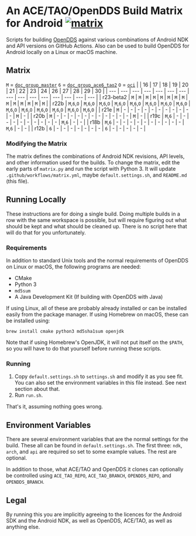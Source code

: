 # An ACE/TAO/OpenDDS Build Matrix for Android  [![matrix](https://github.com/iguessthislldo/OpenDDS-Android/workflows/matrix/badge.svg)](https://github.com/iguessthislldo/OpenDDS-Android/actions?query=workflow%3Amatrix)

Scripts for building [OpenDDS](https://github.com/objectcomputing/OpenDDS)
against various combinations of Android NDK and API versions on GitHub Actions.
Also can be used to build OpenDDS for Android locally on a Linux or macOS
machine.

## Matrix

<!-- BEGIN MATRIX -->
<!-- This part is generated by matrix.py -->
`M` = [`doc_group_master`](https://github.com/DOCGroup/ACE_TAO)
`6` = [`doc_group_ace6_tao2`](https://github.com/DOCGroup/ACE_TAO/tree/ace6tao2)
`O` = [`oci`](https://theaceorb.com/)
|  | 16 | 17 | 18 | 19 | 20 | 21 | 22 | 23 | 24 | 26 | 27 | 28 | 29 | 30 |
| --- | --- | --- | --- | --- | --- | --- | --- | --- | --- | --- | --- | --- | --- | --- |
| r23-beta2 | `M` | `M` | `M` | `M` | `M` | `M` | `M` | `M` | `M` | `M` | `M` | `M` | `M` | `M` |
| r22b | `M`,`6`,`O` | `M`,`6`,`O` | `M`,`6`,`O` | `M`,`6`,`O` | `M`,`6`,`O` | `M`,`6`,`O` | `M`,`6`,`O` | `M`,`6`,`O` | `M`,`6`,`O` | `M`,`6`,`O` | `M`,`6`,`O` | `M`,`6`,`O` | `M`,`6`,`O` | `M`,`6`,`O` |
| r21e | `M` | - | - | - | - | - | - | - | - | - | - | - | `M` | - |
| r20b | `M` | - | - | - | - | - | - | - | - | - | - | - | `M` | - |
| r19c | `M`,`6` | - | - | - | - | - | - | - | - | - | - | `M`,`6` | - | - |
| r18b | `M`,`6` | - | - | - | - | - | - | - | - | - | - | `M`,`6` | - | - |
| r12b | `6` | - | - | - | - | - | - | - | `6` | - | - | - | - | - |
<!-- END MATRIX -->

### Modifying the Matrix

The matrix defines the combinations of Android NDK revisions, API levels, and
other information used for the builds. To change the matrix, edit the early
parts of `matrix.py` and run the script with Python 3. It will update
`.github/workflows/matrix.yml`, maybe `default.settings.sh`, and `README.md`
(this file).

## Running Locally

These instructions are for doing a single build. Doing multiple builds in a row
with the same workspace is possible, but will require figuring out what should
be kept and what should be cleaned up. There is no script here that will do
that for you unfortunately.

### Requirements

In addition to standard Unix tools and the normal requirements of OpenDDS on
Linux or macOS, the following programs are needed:

- CMake
- Python 3
- `md5sum`
- A Java Development Kit (If building with OpenDDS with Java)

If using Linux, all of these are probably already installed or can be installed
easily from the package manager. If using Homebrew on macOS, these can be
installed using:

```
brew install cmake python3 md5sha1sum openjdk
```

Note that if using Homebrew's OpenJDK, it will not put itself on the `$PATH`,
so you will have to do that yourself before running these scripts.

### Running

1. Copy `default.settings.sh` to `settings.sh` and modify it as you see fit.
   You can also set the environment variables in this file instead. See next
   section about that.
2. Run `run.sh`.

That's it, assuming nothing goes wrong.

## Environment Variables

There are several environment variables that are the normal settings for the
build. These all can be found in `default.settings.sh`. The first three: `ndk`,
`arch`, and `api` are required so set to some example values. The rest are
optional.

In addition to those, what ACE/TAO and OpenDDS it clones can optionally be
controlled using `ACE_TAO_REPO`, `ACE_TAO_BRANCH`, `OPENDDS_REPO`, and
`OPENDDS_BRANCH`.

## Legal

By running this you are implicitly agreeing to the licences for the Android SDK
and the Android NDK, as well as OpenDDS, ACE/TAO, as well as anything else.
